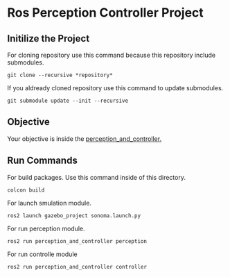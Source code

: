 # Ros Perception Controller Project
## Initilize the Project
For cloning repository use this command because this repository include submodules.
```
git clone --recursive *repository*
```
If you aldready cloned repository use this command to update submodules.
```
git submodule update --init --recursive
```
## Objective
Your objective is inside the [perception_and_controller.](src/perception_and_controller/README.md)

## Run Commands
For build packages. Use this command inside of this directory.
```
colcon build
```
For launch smulation module.
```
ros2 launch gazebo_project sonoma.launch.py
```
For run perception module.
```
ros2 run perception_and_controller perception
```
For run controlle module
```
ros2 run perception_and_controller controller
```